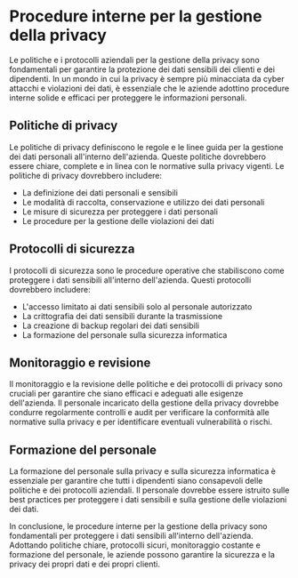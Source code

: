 # Procedure interne per la gestione della privacy

Le politiche e i protocolli aziendali per la gestione della privacy sono fondamentali per garantire la protezione dei dati sensibili dei clienti e dei dipendenti. In un mondo in cui la privacy è sempre più minacciata da cyber attacchi e violazioni dei dati, è essenziale che le aziende adottino procedure interne solide e efficaci per proteggere le informazioni personali.

## Politiche di privacy

Le politiche di privacy definiscono le regole e le linee guida per la gestione dei dati personali all'interno dell'azienda. Queste politiche dovrebbero essere chiare, complete e in linea con le normative sulla privacy vigenti. Le politiche di privacy dovrebbero includere:

- La definizione dei dati personali e sensibili
- Le modalità di raccolta, conservazione e utilizzo dei dati personali
- Le misure di sicurezza per proteggere i dati personali
- Le procedure per la gestione delle violazioni dei dati

## Protocolli di sicurezza

I protocolli di sicurezza sono le procedure operative che stabiliscono come proteggere i dati sensibili all'interno dell'azienda. Questi protocolli dovrebbero includere:

- L'accesso limitato ai dati sensibili solo al personale autorizzato
- La crittografia dei dati sensibili durante la trasmissione
- La creazione di backup regolari dei dati sensibili
- La formazione del personale sulla sicurezza informatica

## Monitoraggio e revisione

Il monitoraggio e la revisione delle politiche e dei protocolli di privacy sono cruciali per garantire che siano efficaci e adeguati alle esigenze dell'azienda. Il personale incaricato della gestione della privacy dovrebbe condurre regolarmente controlli e audit per verificare la conformità alle normative sulla privacy e per identificare eventuali vulnerabilità o rischi.

## Formazione del personale

La formazione del personale sulla privacy e sulla sicurezza informatica è essenziale per garantire che tutti i dipendenti siano consapevoli delle politiche e dei protocolli aziendali. Il personale dovrebbe essere istruito sulle best practices per proteggere i dati sensibili e sulla gestione delle violazioni dei dati.

In conclusione, le procedure interne per la gestione della privacy sono fondamentali per proteggere i dati sensibili all'interno dell'azienda. Adottando politiche chiare, protocolli sicuri, monitoraggio costante e formazione del personale, le aziende possono garantire la sicurezza e la privacy dei propri dati e dei propri clienti.